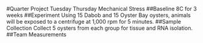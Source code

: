 #Quarter Project Tuesday Thursday Mechanical Stress
##Baseline
8C for 3 weeks
##Experiment
Using 15 Dabob and 15 Oyster Bay oysters, animals will be exposed to a centrifuge at 1,000 rpm for 5 minutes.
##Sample Collection
Collect 5 oysters from each group for tissue and RNA isolation. 
##Team Measurements


 